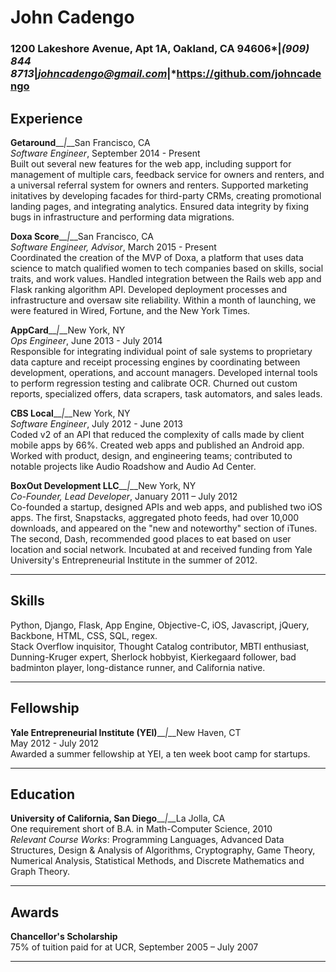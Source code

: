 John Cadengo
============
### 1200 Lakeshore Avenue, Apt 1A, Oakland, CA  94606*__|__*(909) 844 8713*__|__*johncadengo@gmail.com*__|__*https://github.com/johncadengo

Experience
----------
**Getaround**__*|*__San Francisco, CA<br>
*Software Engineer*, September 2014 - Present<br>
Built out several new features for the web app, including support for management of multiple cars, feedback service for owners and renters, and a universal referral system for owners and renters. Supported marketing initatives by developing facades for third-party CRMs, creating promotional landing pages, and integrating analytics. Ensured data integrity by fixing bugs in infrastructure and performing data migrations.

**Doxa Score**__*|*__San Francisco, CA<br>
*Software Engineer, Advisor*, March 2015 - Present<br>
Coordinated the creation of the MVP of Doxa, a platform that uses data science to match qualified women to tech companies based on skills, social traits, and work values. Handled integration between the Rails web app and Flask ranking algorithm API. Developed deployment processes and infrastructure and oversaw site reliability. Within a month of launching, we were featured in Wired, Fortune, and the New York Times.

**AppCard**__*|*__New York, NY<br>
*Ops Engineer*, June 2013 - July 2014<br>
Responsible for integrating individual point of sale systems to proprietary data capture and receipt processing engines by coordinating between development, operations, and account managers. Developed internal tools to perform regression testing and calibrate OCR. Churned out custom reports, specialized offers, data scrapers, task automators, and sales leads.

**CBS Local**__*|*__New York, NY<br>
*Software Engineer*, July 2012 - June 2013<br>
Coded v2 of an API that reduced the complexity of calls made by client mobile apps by 66%. Created web apps and published an Android app. Worked with product, design, and engineering teams; contributed to notable projects like Audio Roadshow and Audio Ad Center.

**BoxOut Development LLC**__*|*__New York, NY<br>
*Co-Founder, Lead Developer*, January 2011 – July 2012<br>
Co-founded a startup, designed APIs and web apps, and published two iOS apps. The first, Snapstacks, aggregated photo feeds, had over 10,000 downloads, and appeared on the "new and noteworthy" section of iTunes. The second, Dash, recommended good places to eat based on user location and social network. Incubated at and received funding from Yale University's Entrepreneurial Institute in the summer of 2012.

***

Skills
------
Python, Django, Flask, App Engine, Objective-C, iOS, Javascript, jQuery, Backbone, HTML, CSS, SQL, regex.<br>
Stack Overflow inquisitor, Thought Catalog contributor, MBTI enthusiast, Dunning-Kruger expert, Sherlock hobbyist, Kierkegaard follower, bad badminton player, long-distance runner, and California native.

***

Fellowship
----------
**Yale Entrepreneurial Institute (YEI)**__*|*__New Haven, CT<br>
May 2012 - July 2012<br>
Awarded a summer fellowship at YEI, a ten week boot camp for startups.

***

Education
---------
**University of California, San Diego**__*|*__La Jolla, CA<br>
One requirement short of B.A. in Math-Computer Science, 2010<br>
*Relevant Course Works*: Programming Languages, Advanced Data Structures, Design & Analysis of Algorithms, Cryptography, Game Theory, Numerical Analysis, Statistical Methods, and Discrete Mathematics and Graph Theory.

***

Awards
------
**Chancellor's Scholarship**<br>
75% of tuition paid for at UCR, September 2005 – July 2007

***